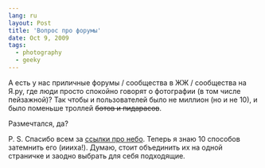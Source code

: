 ```yaml
---
lang: ru
layout: Post
title: 'Вопрос про форумы'
date: Oct 9, 2009
tags:
  - photography
  - geeky
---
```


А есть у нас приличные форумы / сообщества в ЖЖ / сообщества на Я.ру, где люди просто спокойно говорят о фотографии (в том числе пейзажной)? Так чтобы и пользователей было не миллион (но и не 10), и было поменьше троллей ~~ботов и пидарасов~~.

Размечтался, да?

P. S. Спасибо всем за [ссылки про небо](http://birdwatcher.ru/blog/3919/ "Как усилить небо в Фотошопе?"). Теперь я знаю 10 способов затемнить его (иииха!). Думаю, стоит объединить их на одной страничке и заодно выбрать для себя подходящие.

